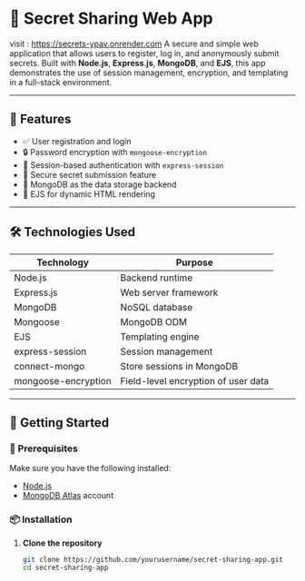 # 🔐 Secret Sharing Web App

visit : https://secrets-ypav.onrender.com
A secure and simple web application that allows users to register, log in, and anonymously submit secrets. Built with **Node.js**, **Express.js**, **MongoDB**, and **EJS**, this app demonstrates the use of session management, encryption, and templating in a full-stack environment.

---

## 📌 Features

- ✅ User registration and login
- 🔒 Password encryption with `mongoose-encryption`
- 🔐 Session-based authentication with `express-session`
- 🧾 Secure secret submission feature
- 🧠 MongoDB as the data storage backend
- 🎨 EJS for dynamic HTML rendering

---

## 🛠️ Technologies Used

| Technology         | Purpose                                |
|--------------------|----------------------------------------|
| Node.js            | Backend runtime                        |
| Express.js         | Web server framework                   |
| MongoDB            | NoSQL database                         |
| Mongoose           | MongoDB ODM                            |
| EJS                | Templating engine                      |
| express-session    | Session management                     |
| connect-mongo      | Store sessions in MongoDB              |
| mongoose-encryption| Field-level encryption of user data    |

---

## 🚀 Getting Started

### 🔧 Prerequisites

Make sure you have the following installed:

- [Node.js](https://nodejs.org/)
- [MongoDB Atlas](https://www.mongodb.com/cloud/atlas) account

### 📦 Installation

1. **Clone the repository**
   ```bash
   git clone https://github.com/yourusername/secret-sharing-app.git
   cd secret-sharing-app
